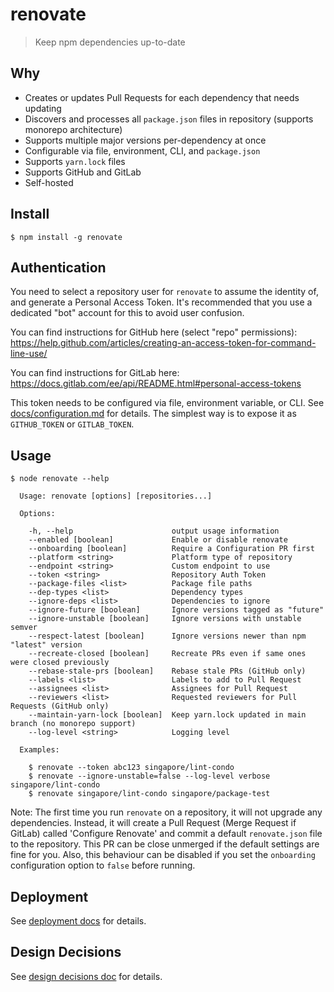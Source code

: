 # renovate

> Keep npm dependencies up-to-date

##  Why

- Creates or updates Pull Requests for each dependency that needs updating
- Discovers and processes all `package.json` files in repository (supports monorepo architecture)
- Supports multiple major versions per-dependency at once
- Configurable via file, environment, CLI, and `package.json`
- Supports `yarn.lock` files
- Supports GitHub and GitLab
- Self-hosted

## Install

```
$ npm install -g renovate
```

## Authentication

You need to select a repository user for `renovate` to assume the identity of, and generate a Personal Access Token. It's recommended that you use a dedicated "bot" account for this to avoid user confusion.

You can find instructions for GitHub here (select "repo" permissions): https://help.github.com/articles/creating-an-access-token-for-command-line-use/

You can find instructions for GitLab here: https://docs.gitlab.com/ee/api/README.html#personal-access-tokens

This token needs to be configured via file, environment variable, or CLI. See [docs/configuration.md](docs/configuration.md) for details.
The simplest way is to expose it as `GITHUB_TOKEN` or `GITLAB_TOKEN`.

## Usage

```
$ node renovate --help

  Usage: renovate [options] [repositories...]

  Options:

    -h, --help                      output usage information
    --enabled [boolean]             Enable or disable renovate
    --onboarding [boolean]          Require a Configuration PR first
    --platform <string>             Platform type of repository
    --endpoint <string>             Custom endpoint to use
    --token <string>                Repository Auth Token
    --package-files <list>          Package file paths
    --dep-types <list>              Dependency types
    --ignore-deps <list>            Dependencies to ignore
    --ignore-future [boolean]       Ignore versions tagged as "future"
    --ignore-unstable [boolean]     Ignore versions with unstable semver
    --respect-latest [boolean]      Ignore versions newer than npm "latest" version
    --recreate-closed [boolean]     Recreate PRs even if same ones were closed previously
    --rebase-stale-prs [boolean]    Rebase stale PRs (GitHub only)
    --labels <list>                 Labels to add to Pull Request
    --assignees <list>              Assignees for Pull Request
    --reviewers <list>              Requested reviewers for Pull Requests (GitHub only)
    --maintain-yarn-lock [boolean]  Keep yarn.lock updated in main branch (no monorepo support)
    --log-level <string>            Logging level

  Examples:

    $ renovate --token abc123 singapore/lint-condo
    $ renovate --ignore-unstable=false --log-level verbose singapore/lint-condo
    $ renovate singapore/lint-condo singapore/package-test
```

Note: The first time you run `renovate` on a repository, it will not upgrade any dependencies. Instead, it will create a Pull Request (Merge Request if GitLab) called 'Configure Renovate' and commit a default `renovate.json` file to the repository. This PR can be close unmerged if the default settings are fine for you. Also, this behaviour can be disabled if you set the `onboarding` configuration option to `false` before running.

## Deployment

See [deployment docs](docs/deployment.md) for details.

## Design Decisions

See [design decisions doc](docs/design-decisions.md) for details.
